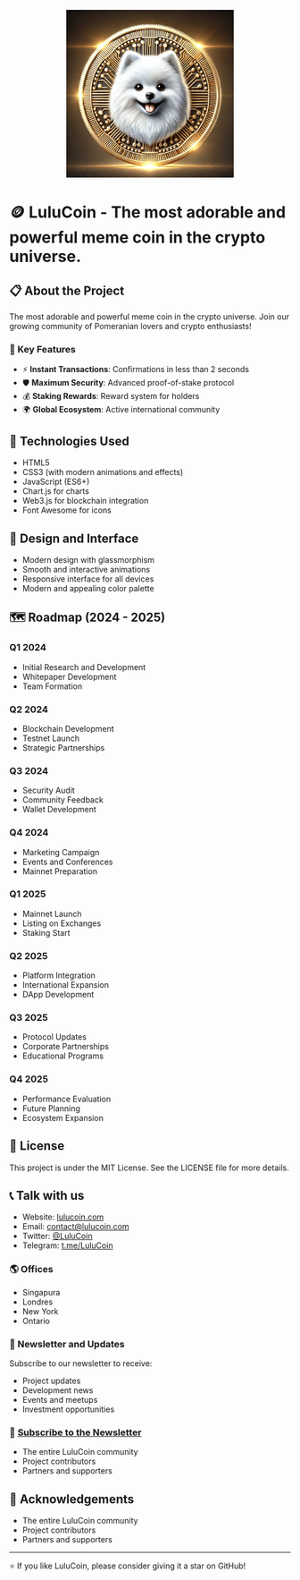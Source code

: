 <p align="center">
  <img src="assets/images/banner.png" alt="LuluCoin Banner" width="300px">
</p>

# 🪙 LuluCoin - The most adorable and powerful meme coin in the crypto universe.

## 📋 About the Project

The most adorable and powerful meme coin in the crypto universe. Join our growing community of Pomeranian lovers and crypto enthusiasts!

### 🌟 Key Features

- ⚡ **Instant Transactions**: Confirmations in less than 2 seconds
- 🛡️ **Maximum Security**: Advanced proof-of-stake protocol
- 💰 **Staking Rewards**: Reward system for holders
- 🌍 **Global Ecosystem**: Active international community

## 🚀 Technologies Used

- HTML5
- CSS3 (with modern animations and effects)
- JavaScript (ES6+)
- Chart.js for charts
- Web3.js for blockchain integration
- Font Awesome for icons

## 🎨 Design and Interface

- Modern design with glassmorphism
- Smooth and interactive animations
- Responsive interface for all devices
- Modern and appealing color palette

## 🗺️ Roadmap (2024 - 2025)

### Q1 2024
- Initial Research and Development
- Whitepaper Development
- Team Formation

### Q2 2024
- Blockchain Development
- Testnet Launch
- Strategic Partnerships

### Q3 2024
- Security Audit
- Community Feedback
- Wallet Development

### Q4 2024
- Marketing Campaign
- Events and Conferences
- Mainnet Preparation

### Q1 2025
- Mainnet Launch
- Listing on Exchanges
- Staking Start

### Q2 2025
- Platform Integration
- International Expansion
- DApp Development

### Q3 2025
- Protocol Updates
- Corporate Partnerships
- Educational Programs

### Q4 2025
- Performance Evaluation
- Future Planning
- Ecosystem Expansion

## 📄 License

This project is under the MIT License. See the LICENSE file for more details.

## 📞 Talk with us

- Website: [lulucoin.com](https://lulucoin.com)
- Email: contact@lulucoin.com
- Twitter: [@LuluCoin](https://twitter.com/LuluCoin)
- Telegram: [t.me/LuluCoin](https://t.me/LuluCoin)

### 🌎 Offices
- Singapura 
- Londres 
- New York 
- Ontario 

### 📰 Newsletter and Updates
Subscribe to our newsletter to receive:
- Project updates
- Development news
- Events and meetups
- Investment opportunities

### 🔔 [Subscribe to the Newsletter](https://lulucoin.com/newsletter)
- The entire LuluCoin community
- Project contributors
- Partners and supporters
  
## 🙏 Acknowledgements

- The entire LuluCoin community
- Project contributors
- Partners and supporters
  
---

⭐️ If you like LuluCoin, please consider giving it a star on GitHub!
